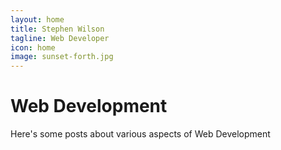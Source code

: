 ```yaml
---
layout: home
title: Stephen Wilson
tagline: Web Developer
icon: home
image: sunset-forth.jpg
---
```



# Web Development

Here's some posts about various aspects of Web Development

